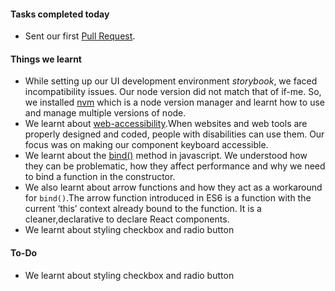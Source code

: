 #### **Tasks completed today**
   - Sent our first [Pull Request](https://github.com/ifmeorg/ifme/pull/910).

#### **Things we learnt**
  - While setting up our UI development environment *storybook*, we faced incompatibility issues. Our node version did not match that of if-me. So, we installed [nvm](https://github.com/creationix/nvm)
  which is a node version manager and learnt how to use and manage multiple versions of node.
  - We learnt about [web-accessibility](https://reactjs.org/docs/accessibility.html).When websites and web tools are properly designed and coded, people with disabilities can use them. Our focus was on making our component keyboard accessible.
  - We learnt about the [bind()](https://developer.mozilla.org/en-US/docs/Web/JavaScript/Reference/Global_Objects/Function/bind) method in javascript. We understood how they can be problematic, how they affect performance and why we need to bind a function in the constructor.
  - We also learnt about arrow functions and how they act as a workaround for `bind()`.The arrow function introduced in ES6 is a function with the current ‘this’ context already bound to the function. It is a cleaner,declarative to declare React components.
  - We learnt about styling checkbox and radio button
#### **To-Do**
  - We learnt about styling checkbox and radio button
